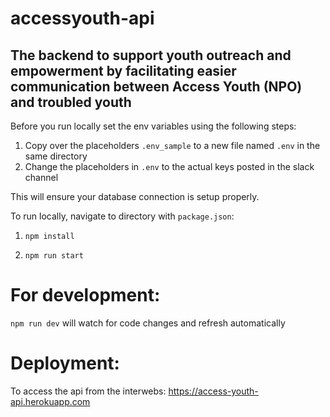 # accessyouth-api
The backend to support youth outreach and empowerment by facilitating easier communication between Access Youth (NPO) and troubled youth
---
Before you run locally set the env variables using the following steps: 
1. Copy over the placeholders `.env_sample` to a new file named `.env` in the same directory
2. Change the placeholders in `.env` to the actual keys posted in the slack channel

This will ensure your database connection is setup properly. 

To run locally, navigate to directory with `package.json`:

1. `npm install`

2. `npm run start`

# For development: 
`npm run dev` will watch for code changes and refresh automatically 

# Deployment: 
To access the api from the interwebs: https://access-youth-api.herokuapp.com
